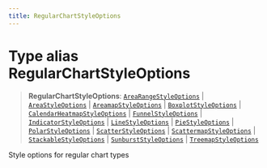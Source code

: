 ```yaml
---
title: RegularChartStyleOptions
---
```


# Type alias RegularChartStyleOptions

> **RegularChartStyleOptions**: [`AreaRangeStyleOptions`](../interfaces/interface.AreaRangeStyleOptions.md) \| [`AreaStyleOptions`](../interfaces/interface.AreaStyleOptions.md) \| [`AreamapStyleOptions`](../interfaces/interface.AreamapStyleOptions.md) \| [`BoxplotStyleOptions`](../interfaces/interface.BoxplotStyleOptions.md) \| [`CalendarHeatmapStyleOptions`](../interfaces/interface.CalendarHeatmapStyleOptions.md) \| [`FunnelStyleOptions`](../interfaces/interface.FunnelStyleOptions.md) \| [`IndicatorStyleOptions`](type-alias.IndicatorStyleOptions.md) \| [`LineStyleOptions`](../interfaces/interface.LineStyleOptions.md) \| [`PieStyleOptions`](../interfaces/interface.PieStyleOptions.md) \| [`PolarStyleOptions`](../interfaces/interface.PolarStyleOptions.md) \| [`ScatterStyleOptions`](../interfaces/interface.ScatterStyleOptions.md) \| [`ScattermapStyleOptions`](../interfaces/interface.ScattermapStyleOptions.md) \| [`StackableStyleOptions`](../interfaces/interface.StackableStyleOptions.md) \| [`SunburstStyleOptions`](../interfaces/interface.SunburstStyleOptions.md) \| [`TreemapStyleOptions`](../interfaces/interface.TreemapStyleOptions.md)

Style options for regular chart types
